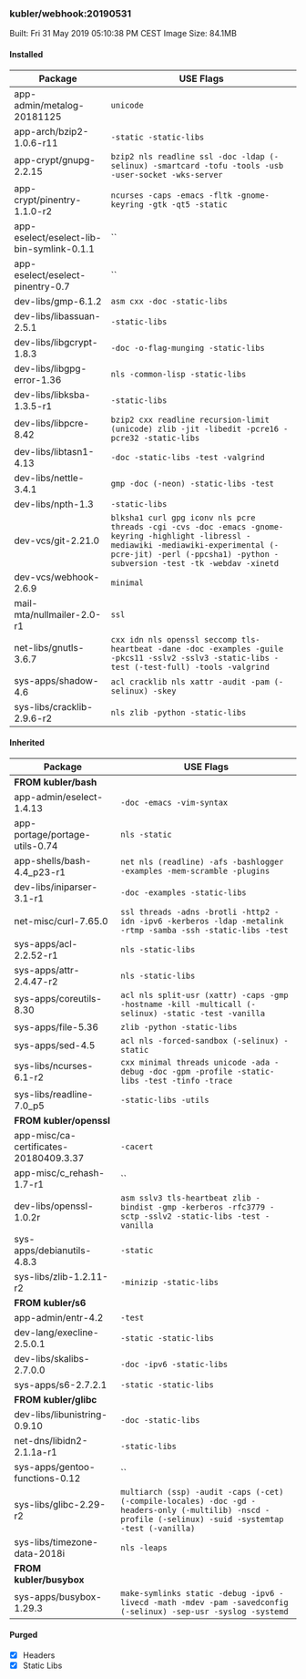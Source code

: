 ### kubler/webhook:20190531

Built: Fri 31 May 2019 05:10:38 PM CEST
Image Size: 84.1MB

#### Installed
Package | USE Flags
--------|----------
app-admin/metalog-20181125 | `unicode`
app-arch/bzip2-1.0.6-r11 | `-static -static-libs`
app-crypt/gnupg-2.2.15 | `bzip2 nls readline ssl -doc -ldap (-selinux) -smartcard -tofu -tools -usb -user-socket -wks-server`
app-crypt/pinentry-1.1.0-r2 | `ncurses -caps -emacs -fltk -gnome-keyring -gtk -qt5 -static`
app-eselect/eselect-lib-bin-symlink-0.1.1 | ``
app-eselect/eselect-pinentry-0.7 | ``
dev-libs/gmp-6.1.2 | `asm cxx -doc -static-libs`
dev-libs/libassuan-2.5.1 | `-static-libs`
dev-libs/libgcrypt-1.8.3 | `-doc -o-flag-munging -static-libs`
dev-libs/libgpg-error-1.36 | `nls -common-lisp -static-libs`
dev-libs/libksba-1.3.5-r1 | `-static-libs`
dev-libs/libpcre-8.42 | `bzip2 cxx readline recursion-limit (unicode) zlib -jit -libedit -pcre16 -pcre32 -static-libs`
dev-libs/libtasn1-4.13 | `-doc -static-libs -test -valgrind`
dev-libs/nettle-3.4.1 | `gmp -doc (-neon) -static-libs -test`
dev-libs/npth-1.3 | `-static-libs`
dev-vcs/git-2.21.0 | `blksha1 curl gpg iconv nls pcre threads -cgi -cvs -doc -emacs -gnome-keyring -highlight -libressl -mediawiki -mediawiki-experimental (-pcre-jit) -perl (-ppcsha1) -python -subversion -test -tk -webdav -xinetd`
dev-vcs/webhook-2.6.9 | `minimal`
mail-mta/nullmailer-2.0-r1 | `ssl`
net-libs/gnutls-3.6.7 | `cxx idn nls openssl seccomp tls-heartbeat -dane -doc -examples -guile -pkcs11 -sslv2 -sslv3 -static-libs -test (-test-full) -tools -valgrind`
sys-apps/shadow-4.6 | `acl cracklib nls xattr -audit -pam (-selinux) -skey`
sys-libs/cracklib-2.9.6-r2 | `nls zlib -python -static-libs`
#### Inherited
Package | USE Flags
--------|----------
**FROM kubler/bash** |
app-admin/eselect-1.4.13 | `-doc -emacs -vim-syntax`
app-portage/portage-utils-0.74 | `nls -static`
app-shells/bash-4.4_p23-r1 | `net nls (readline) -afs -bashlogger -examples -mem-scramble -plugins`
dev-libs/iniparser-3.1-r1 | `-doc -examples -static-libs`
net-misc/curl-7.65.0 | `ssl threads -adns -brotli -http2 -idn -ipv6 -kerberos -ldap -metalink -rtmp -samba -ssh -static-libs -test`
sys-apps/acl-2.2.52-r1 | `nls -static-libs`
sys-apps/attr-2.4.47-r2 | `nls -static-libs`
sys-apps/coreutils-8.30 | `acl nls split-usr (xattr) -caps -gmp -hostname -kill -multicall (-selinux) -static -test -vanilla`
sys-apps/file-5.36 | `zlib -python -static-libs`
sys-apps/sed-4.5 | `acl nls -forced-sandbox (-selinux) -static`
sys-libs/ncurses-6.1-r2 | `cxx minimal threads unicode -ada -debug -doc -gpm -profile -static-libs -test -tinfo -trace`
sys-libs/readline-7.0_p5 | `-static-libs -utils`
**FROM kubler/openssl** |
app-misc/ca-certificates-20180409.3.37 | `-cacert`
app-misc/c_rehash-1.7-r1 | ``
dev-libs/openssl-1.0.2r | `asm sslv3 tls-heartbeat zlib -bindist -gmp -kerberos -rfc3779 -sctp -sslv2 -static-libs -test -vanilla`
sys-apps/debianutils-4.8.3 | `-static`
sys-libs/zlib-1.2.11-r2 | `-minizip -static-libs`
**FROM kubler/s6** |
app-admin/entr-4.2 | `-test`
dev-lang/execline-2.5.0.1 | `-static -static-libs`
dev-libs/skalibs-2.7.0.0 | `-doc -ipv6 -static-libs`
sys-apps/s6-2.7.2.1 | `-static -static-libs`
**FROM kubler/glibc** |
dev-libs/libunistring-0.9.10 | `-doc -static-libs`
net-dns/libidn2-2.1.1a-r1 | `-static-libs`
sys-apps/gentoo-functions-0.12 | ``
sys-libs/glibc-2.29-r2 | `multiarch (ssp) -audit -caps (-cet) (-compile-locales) -doc -gd -headers-only (-multilib) -nscd -profile (-selinux) -suid -systemtap -test (-vanilla)`
sys-libs/timezone-data-2018i | `nls -leaps`
**FROM kubler/busybox** |
sys-apps/busybox-1.29.3 | `make-symlinks static -debug -ipv6 -livecd -math -mdev -pam -savedconfig (-selinux) -sep-usr -syslog -systemd`
#### Purged
- [x] Headers
- [x] Static Libs
